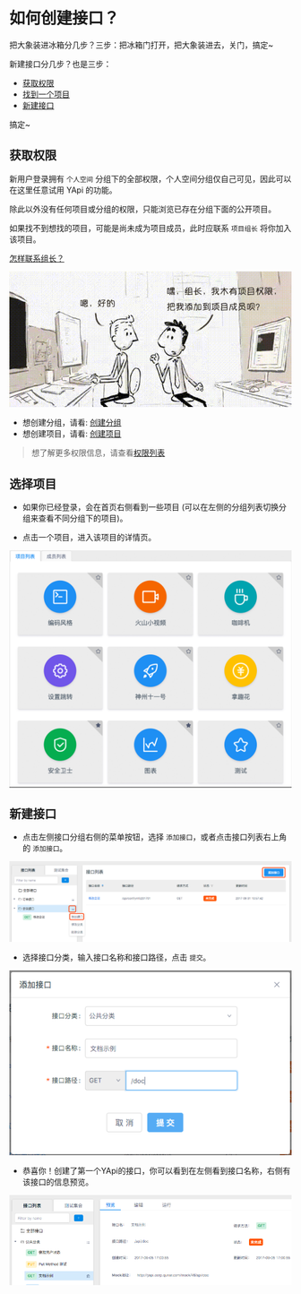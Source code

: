 # 如何创建接口？

把大象装进冰箱分几步？三步：把冰箱门打开，把大象装进去，关门，搞定~

新建接口分几步？也是三步：

* [获取权限](#获取权限)
* [找到一个项目](#选择项目)
* [新建接口](#新建接口)

搞定~


## 获取权限

新用户登录拥有 `个人空间` 分组下的全部权限，个人空间分组仅自己可见，因此可以在这里任意试用 YApi 的功能。

除此以外没有任何项目或分组的权限，只能浏览已存在分组下面的公开项目。

如果找不到想找的项目，可能是尚未成为项目成员，此时应联系 `项目组长` 将你加入该项目。

[怎样联系组长？](./qa.md#Q__怎样联系组长？)

<img src="./images/usage/manage_ask.png" />

- 想创建分组，请看: [创建分组](./manage.md#创建分组)
- 想创建项目，请看: [创建项目](./manage.md#创建项目)

> 想了解更多权限信息，请查看[权限列表](./manage#权限列表)

## 选择项目

- 如果你已经登录，会在首页右侧看到一些项目 (可以在左侧的分组列表切换分组来查看不同分组下的项目)。

- 点击一个项目，进入该项目的详情页。

<img src="./images/project_list.png" width = "800" style="margin:0px auto;display:block;" alt="图片名称" align=center />

## 新建接口

- 点击左侧接口分组右侧的菜单按钮，选择 `添加接口`，或者点击接口列表右上角的 `添加接口`。

<img src="./images/usage/api_add_btn.png" />

- 选择接口分类，输入接口名称和接口路径，点击 `提交`。

<img src="./images/usage/api_add_panel.png" />

- 恭喜你！创建了第一个YApi的接口，你可以看到在左侧看到接口名称，右侧有该接口的信息预览。

<img src="./images/usage/api_res.png" />
